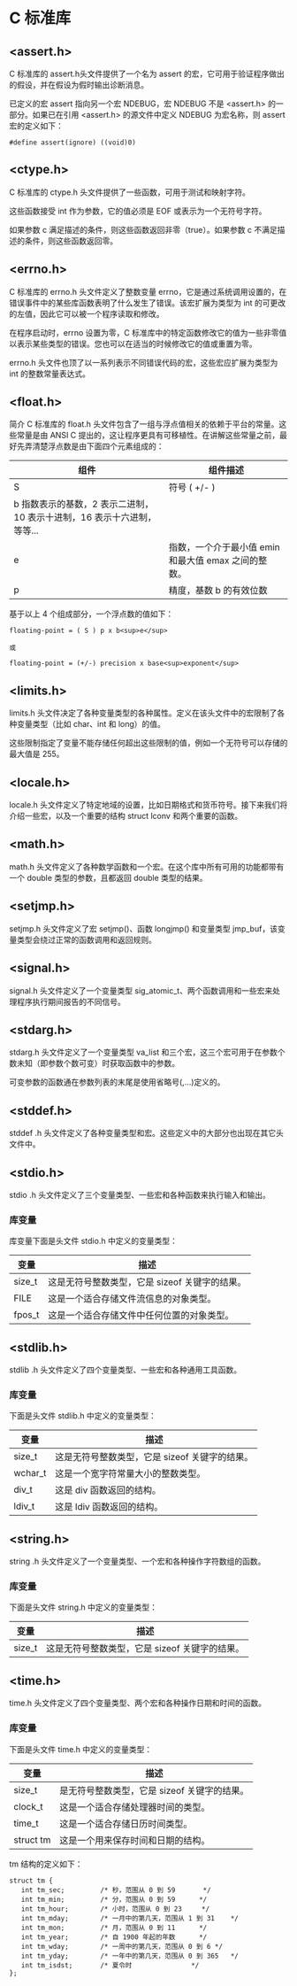 # C 标准库
## <assert.h>
C 标准库的 assert.h头文件提供了一个名为 assert 的宏，它可用于验证程序做出的假设，并在假设为假时输出诊断消息。

已定义的宏 assert 指向另一个宏 NDEBUG，宏 NDEBUG 不是 <assert.h> 的一部分。如果已在引用 <assert.h> 的源文件中定义 NDEBUG 为宏名称，则 assert 宏的定义如下：
```
#define assert(ignore) ((void)0)
```
## <ctype.h>

C 标准库的 ctype.h 头文件提供了一些函数，可用于测试和映射字符。

这些函数接受 int 作为参数，它的值必须是 EOF 或表示为一个无符号字符。

如果参数 c 满足描述的条件，则这些函数返回非零（true）。如果参数 c 不满足描述的条件，则这些函数返回零。

## <errno.h>

C 标准库的 errno.h 头文件定义了整数变量 errno，它是通过系统调用设置的，在错误事件中的某些库函数表明了什么发生了错误。该宏扩展为类型为 int 的可更改的左值，因此它可以被一个程序读取和修改。

在程序启动时，errno 设置为零，C 标准库中的特定函数修改它的值为一些非零值以表示某些类型的错误。您也可以在适当的时候修改它的值或重置为零。

errno.h 头文件也顶了以一系列表示不同错误代码的宏，这些宏应扩展为类型为 int 的整数常量表达式。

## <float.h>
简介
C 标准库的 float.h 头文件包含了一组与浮点值相关的依赖于平台的常量。这些常量是由 ANSI C 提出的，这让程序更具有可移植性。在讲解这些常量之前，最好先弄清楚浮点数是由下面四个元素组成的：

|组件|	组件描述|
|------|------|
|S|	符号 ( +/- )|
|b	指数表示的基数，2 表示二进制，10 表示十进制，16 表示十六进制，等等...|
|e|	指数，一个介于最小值 emin 和最大值 emax 之间的整数。|
|p|	精度，基数 b 的有效位数|

基于以上 4 个组成部分，一个浮点数的值如下：
```
floating-point = ( S ) p x b<sup>e</sup>

或

floating-point = (+/-) precision x base<sup>exponent</sup>
```
## <limits.h>

limits.h 头文件决定了各种变量类型的各种属性。定义在该头文件中的宏限制了各种变量类型（比如 char、int 和 long）的值。

这些限制指定了变量不能存储任何超出这些限制的值，例如一个无符号可以存储的最大值是 255。
## <locale.h>

locale.h 头文件定义了特定地域的设置，比如日期格式和货币符号。接下来我们将介绍一些宏，以及一个重要的结构 struct lconv 和两个重要的函数。
## <math.h>

math.h 头文件定义了各种数学函数和一个宏。在这个库中所有可用的功能都带有一个 double 类型的参数，且都返回 double 类型的结果。
## <setjmp.h>

setjmp.h 头文件定义了宏 setjmp()、函数 longjmp() 和变量类型 jmp_buf，该变量类型会绕过正常的函数调用和返回规则。
## <signal.h>

signal.h 头文件定义了一个变量类型 sig_atomic_t、两个函数调用和一些宏来处理程序执行期间报告的不同信号。
## <stdarg.h>

stdarg.h 头文件定义了一个变量类型 va_list 和三个宏，这三个宏可用于在参数个数未知（即参数个数可变）时获取函数中的参数。

可变参数的函数通在参数列表的末尾是使用省略号(,...)定义的。
## <stddef.h>

stddef .h 头文件定义了各种变量类型和宏。这些定义中的大部分也出现在其它头文件中。
## <stdio.h>

stdio .h 头文件定义了三个变量类型、一些宏和各种函数来执行输入和输出。
### 库变量
库变量下面是头文件 stdio.h 中定义的变量类型：

|变量 | 描述|
|------|------|
|size_t| 这是无符号整数类型，它是 sizeof 关键字的结果。|
|FILE |这是一个适合存储文件流信息的对象类型。|
|fpos_t| 这是一个适合存储文件中任何位置的对象类型。|
## <stdlib.h>

stdlib .h 头文件定义了四个变量类型、一些宏和各种通用工具函数。

### 库变量
下面是头文件 stdlib.h 中定义的变量类型：

|变量 | 描述|
|------|------|
|size_t |这是无符号整数类型，它是 sizeof 关键字的结果。|
|wchar_t |这是一个宽字符常量大小的整数类型。|
|div_t |这是 div 函数返回的结构。|
|ldiv_t |这是 ldiv 函数返回的结构。|
##  <string.h>

string .h 头文件定义了一个变量类型、一个宏和各种操作字符数组的函数。

### 库变量
下面是头文件 string.h 中定义的变量类型：

|变量 | 描述|
|------|------|
|size_t |这是无符号整数类型，它是 sizeof 关键字的结果。|
## <time.h>

time.h 头文件定义了四个变量类型、两个宏和各种操作日期和时间的函数。

### 库变量
下面是头文件 time.h 中定义的变量类型：

|变量 | 描述|
|------|------|
|size_t |是无符号整数类型，它是 sizeof 关键字的结果。|
|clock_t |这是一个适合存储处理器时间的类型。|
|time_t|这是一个适合存储日历时间类型。|
|struct tm |这是一个用来保存时间和日期的结构。|

tm 结构的定义如下：
```
struct tm {
   int tm_sec;         /* 秒，范围从 0 到 59       */
   int tm_min;         /* 分，范围从 0 到 59      */
   int tm_hour;        /* 小时，范围从 0 到 23     */
   int tm_mday;        /* 一月中的第几天，范围从 1 到 31    */
   int tm_mon;         /* 月，范围从 0 到 11      */
   int tm_year;        /* 自 1900 年起的年数      */
   int tm_wday;        /* 一周中的第几天，范围从 0 到 6 */
   int tm_yday;        /* 一年中的第几天，范围从 0 到 365   */
   int tm_isdst;       /* 夏令时               */
};
```